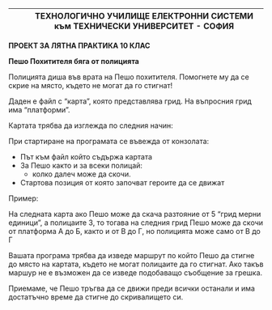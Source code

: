 ﻿

|||**ТЕХНОЛОГИЧНО УЧИЛИЩЕ ЕЛЕКТРОННИ СИСТЕМИ към ТЕХНИЧЕСКИ УНИВЕРСИТЕТ - СОФИЯ**|
| :-: | :- | :-: |

**ПРОЕКТ ЗА ЛЯТНА ПРАКТИКА 10 КЛАС**

**Пешо Похитителя бяга от полицията**

Полицията диша във врата на Пешо похитителя. Помогнете му да се скрие на място, където не могат да го стигнат!

Даден е файл с “карта”, която представлява грид. На въпросния грид има “платформи”.


Картата трябва да изглежда по следния начин:


При стартиране на програмата се въвежда от конзолата: 

- Път към файл който съдържа картата
- За Пешо както и за всеки полицай:
  - колко далеч може да скочи.
- Стартова позиция от която започват героите да се движат


Пример:

На следната карта ако Пешо може да скача разтояние от 5 “грид мерни единици”, а полицаите 3, то тогава на следния грид Пешо може да скочи от платформа А до Б, както и от В до Г, но полицията може само от В до Г






Вашата програма трябва да изведе маршрут по който Пешо да стигне до място на картата, където не могат полицаите да го стигнат. Ако такъв маршур не е възможен да се изведе подобаващо съобщение за грешка.

Приемаме, че Пешо тръгва да се движи преди всички останали и има достатъчно време да стигне до скривалището си.
